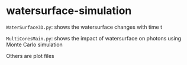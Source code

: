 # watersurface-simulation

`WaterSurface3D.py`: shows the watersurface changes with time t 

`MultiCoresMain.py`: shows the impact of watersurface on photons using Monte Carlo simulation

Others are plot files

